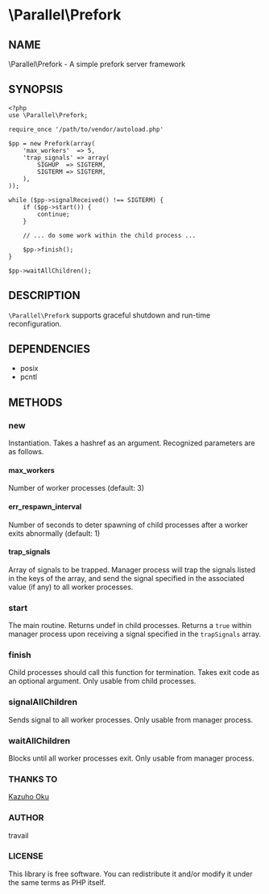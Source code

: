 \Parallel\Prefork
========

## NAME

\Parallel\Prefork - A simple prefork server framework

## SYNOPSIS

```
<?php
use \Parallel\Prefork;

require_once '/path/to/vendor/autoload.php'

$pp = new Prefork(array(
    'max_workers'  => 5,
    'trap_signals' => array(
        SIGHUP  => SIGTERM,
        SIGTERM => SIGTERM,
    ),
));

while ($pp->signalReceived() !== SIGTERM) {
    if ($pp->start()) {
        continue;
    }

    // ... do some work within the child process ...

    $pp->finish();
}

$pp->waitAllChildren();
```

## DESCRIPTION

`\Parallel\Prefork` supports graceful shutdown and run-time reconfiguration.

## DEPENDENCIES

* posix
* pcntl

## METHODS

### new

Instantiation. Takes a hashref as an argument. Recognized parameters are as follows.

#### max_workers

Number of worker processes (default: 3)

#### err_respawn_interval

Number of seconds to deter spawning of child processes after a worker exits abnormally (default: 1)

#### trap_signals

Array of signals to be trapped. Manager process will trap the signals listed in the keys of the array, and send the signal specified in the associated value (if any) to all worker processes.

### start

The main routine. Returns undef in child processes. Returns a `true` within manager process upon receiving a signal specified in the `trapSignals` array.

### finish

Child processes should call this function for termination. Takes exit code as an optional argument. Only usable from child processes.

### signalAllChildren

Sends signal to all worker processes. Only usable from manager process.

### waitAllChildren

Blocks until all worker processes exit. Only usable from manager process.

### THANKS TO

[Kazuho Oku](https://metacpan.org/pod/release/KAZUHO/Parallel-Prefork-0.09/lib/Parallel/Prefork.pm)

### AUTHOR

travail

### LICENSE

This library is free software. You can redistribute it and/or modify it under the same terms as PHP itself.
